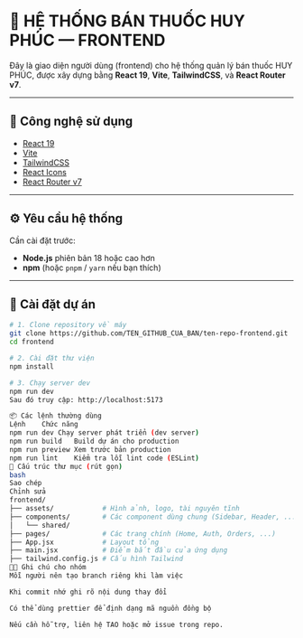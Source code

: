 # 💊 HỆ THỐNG BÁN THUỐC HUY PHÚC — FRONTEND

Đây là giao diện người dùng (frontend) cho hệ thống quản lý bán thuốc HUY PHÚC, được xây dựng bằng **React 19**, **Vite**, **TailwindCSS**, và **React Router v7**.

---

## 🚀 Công nghệ sử dụng

- [React 19](https://react.dev)
- [Vite](https://vitejs.dev)
- [TailwindCSS](https://tailwindcss.com)
- [React Icons](https://react-icons.github.io/react-icons/)
- [React Router v7](https://reactrouter.com/)

---

## ⚙️ Yêu cầu hệ thống

Cần cài đặt trước:

- **Node.js** phiên bản 18 hoặc cao hơn  
- **npm** (hoặc `pnpm` / `yarn` nếu bạn thích)

---

## 🧰 Cài đặt dự án

```bash
# 1. Clone repository về máy
git clone https://github.com/TEN_GITHUB_CUA_BAN/ten-repo-frontend.git
cd frontend

# 2. Cài đặt thư viện
npm install

# 3. Chạy server dev
npm run dev
Sau đó truy cập: http://localhost:5173

📦 Các lệnh thường dùng
Lệnh	Chức năng
npm run dev	Chạy server phát triển (dev server)
npm run build	Build dự án cho production
npm run preview	Xem trước bản production
npm run lint	Kiểm tra lỗi lint code (ESLint)
📁 Cấu trúc thư mục (rút gọn)
bash
Sao chép
Chỉnh sửa
frontend/
├── assets/            # Hình ảnh, logo, tài nguyên tĩnh
├── components/        # Các component dùng chung (Sidebar, Header, ...)
│   └── shared/
├── pages/             # Các trang chính (Home, Auth, Orders, ...)
├── App.jsx            # Layout tổng
├── main.jsx           # Điểm bắt đầu của ứng dụng
├── tailwind.config.js # Cấu hình Tailwind
🧑‍💻 Ghi chú cho nhóm
Mỗi người nên tạo branch riêng khi làm việc

Khi commit nhớ ghi rõ nội dung thay đổi

Có thể dùng prettier để định dạng mã nguồn đồng bộ

Nếu cần hỗ trợ, liên hệ TAO hoặc mở issue trong repo.
